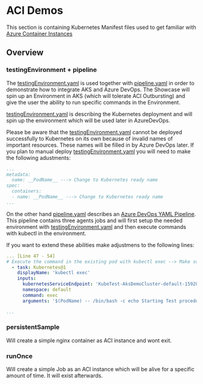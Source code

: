 # ACI Demos

This section is containing Kubernetes Manifest files used to get familiar with [Azure Container Instances](https://azure.microsoft.com/en-us/services/container-instances)

## Overview 

### testingEnvironment + pipeline

The [testingEnvironment.yaml](testingEnvironment.yaml) is used together with [pipeline.yaml](pipeline.yaml) in order to demonstrate how to integrate AKS and Azure DevOps.
The Showcase will spin up an Environment in AKS (which will tolerate ACI Outbursting) and give the user the ability to run specific commands in the Environment. 

[testingEnvironment.yaml](testingEnvironment.yaml) is describing the Kubernetes deployment and will spin up the environment which will be used later in AzureDevOps.

Please be aware that the [testingEnvironment.yaml](testingEnvironment.yaml) cannot be deployed successfully to Kubernetes on its own because of invalid names of important resources. 
These names will be filled in by Azure DevOps later. If you plan to manual deploy [testingEnvironment.yaml](testingEnvironment.yaml) you will need to make the following adustments: 

```yaml
...
metadata:
  name: __PodName__ ---> Change to Kubernetes ready name
spec:
  containers:
  - name: __PodName__ ---> Change to Kubernetes ready name
...
```

On the other hand [pipeline.yaml](pipeline.yaml) describes an [Azure DevOps YAML Pipeline](https://docs.microsoft.com/en-us/azure/devops/pipelines/create-first-pipeline?view=azure-devops&tabs=java%2Cyaml%2Cbrowser%2Ctfs-2018-2).
This pipeline contains three agents jobs and will first setup the needed environment with [testingEnvironment.yaml](testingEnvironment.yaml) and then execute commands with kubectl in the environment.

If you want to extend these abilities make adjustmens to the following lines:

```yaml
... [Line 47 - 54]
# Execute the command in the existing pod with kubectl exec --> Make sure to link your Kubernetes Service connection: https://docs.microsoft.com/en-us/azure/devops/pipelines/library/service-endpoints?view=azure-devops&tabs=yaml#create-a-service-connection
  - task: Kubernetes@1
    displayName: 'kubectl exec'
    inputs:
      kubernetesServiceEndpoint: 'KubeTest-AksDemoCluster-default-1592853187390'
      namespace: default
      command: exec
      arguments: '$(PodName) -- /bin/bash -c echo Starting Test procedure; sleep 15; echo Done' <----- Add your commands here

...
```

### persistentSample

Will create a simple nginx container as ACI instance and wont exit.

### runOnce

Will create a simple Job as an ACI instance which will be alive for a specific amount of time. It will exist afterwards. 
